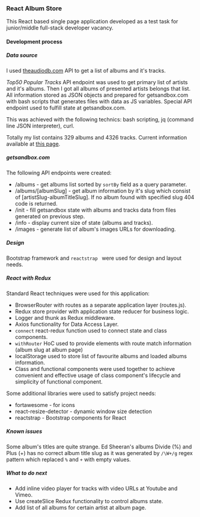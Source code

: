### React Album Store

This React based single page application developed as a test task for junior/middle full-stack developer vacancy.

#### Development process 

##### Data source
 
I used [theaudiodb.com](https://www.theaudiodb.com/api_guide.php) API to get a list of albums and it's tracks. 
 
*Top50 Popular Tracks* API endpoint was used to get primary list of artists and it's albums. Then I got all albums of presented artists belongs that list. All information stored as JSON objects and prepared for getsandbox.com with bash scripts that generates files with data as JS variables. Special API endpoint used to fulfill state at getsandbox.com.

This was achieved with the following technics: bash scripting, jq (command line JSON interpreter), curl.  
 
Totally my list contains 329 albums and 4326 tracks. Current information available at [this page](https://albumstore.getsandbox.com/info).  

##### getsandbox.com

The following API endpoints were created:

* /albums - get albums list sorted by `sortBy` field as a query parameter.
* /albums/[albumSlug] - get album information by it's slug which consist of [artistSlug-albumTitleSlug]. If no album found with specified slug 404 code is returned.
* /init - fill getsandbox state with albums and tracks data from files generated on previous step.
* /info - display current size of state (albums and tracks).
* /images - generate list of album's images URLs for downloading.

##### Design

Bootstrap framework and `reactstrap ` were used for design and layout needs.


##### React with Redux

Standard React techniques were used for this application: 

* BrowserRouter with routes as a separate application layer (routes.js).
* Redux store provider with application state reducer for business logic.
* Logger and thunk as Redux middleware.
* Axios functionality for Data Access Layer.
* `connect` react-redux function used to connect state and class components.
* `withRouter` HoC used to provide elements with route match information (album slug at album page)
* localStorage used to store list of favourite albums and loaded albums information.
* Class and functional components were used together to achieve convenient and effective usage of class component's lifecycle and simplicity of functional component.   

Some additional libraries were used to satisfy project needs:

* fortawesome - for icons
* react-resize-detector - dynamic window size detection
* reactstrap - Bootstrap components for React 

##### Known issues

Some album's titles are quite strange. Ed Sheeran's albums Divide (%) and Plus (+) has no correct album title slug as it was generated by `/\W+/g` regex pattern which replaced `%` and `+` with empty values.

##### What to do next

* Add inline video player for tracks with video URLs at Youtube and Vimeo.
* Use createSlice Redux functionality to control albums state.
* Add list of all albums for certain artist at album page.